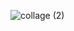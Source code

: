 ![collage (2)](https://user-images.githubusercontent.com/83897459/201021121-7f97ebe0-dbbd-4baa-8399-8a62ab07fa06.jpg)
